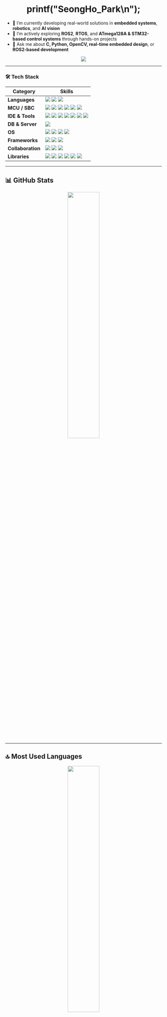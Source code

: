 <h1 align="center">printf("SeongHo_Park\n");</h1>

- 🔭 I’m currently developing real-world solutions in **embedded systems**, **robotics**, and **AI vision**  
- 🌱 I’m actively exploring **ROS2**, **RTOS**, and **ATmega128A & STM32-based control systems** through hands-on projects  
- 💬 Ask me about **C, Python, OpenCV, real-time embedded design**, or **ROS2-based development**

<p align="center">
  <img src="https://readme-typing-svg.herokuapp.com?color=7F96FF&center=true&vCenter=true&lines=HW%2FSW+Co-Design;C+%7C+Python+%7C+Verilog;STM32+%7C+ATmega128A;Arduino+%7C+Raspberry+Pi;Jetson+Nano+%7C+Basys3;ROS2+%7C+RTOS+%7C+OpenCV" />
</p>

---

### 🛠 Tech Stack

<table>
  <thead>
    <tr>
      <th>Category</th>
      <th>Skills</th>
    </tr>
  </thead>
  <tbody>
    <tr>
      <td><b>Languages</b></td>
      <td>
        <img src="https://img.shields.io/badge/C-00599C?style=for-the-badge&logo=c&logoColor=white"/>
        <img src="https://img.shields.io/badge/Python-3776AB?style=for-the-badge&logo=python&logoColor=white"/>
        <img src="https://img.shields.io/badge/Verilog-000000?style=for-the-badge&logo=verilog&logoColor=white"/>
      </td>
    </tr>
    <tr>
      <td><b>MCU / SBC</b></td>
      <td>
        <img src="https://img.shields.io/badge/STM32-03234B?style=for-the-badge&logo=stmicroelectronics&logoColor=white"/>
        <img src="https://img.shields.io/badge/ATmega128A-E34F26?style=for-the-badge"/>
        <img src="https://img.shields.io/badge/Arduino-00979D?style=for-the-badge&logo=arduino&logoColor=white"/>
        <img src="https://img.shields.io/badge/Raspberry Pi-A22846?style=for-the-badge&logo=raspberrypi&logoColor=white"/>
        <img src="https://img.shields.io/badge/Jetson Nano-3DDC84?style=for-the-badge&logo=nvidia&logoColor=white"/>
        <img src="https://img.shields.io/badge/Basys3-007ACC?style=for-the-badge&logo=xilinx&logoColor=white"/>
      </td>
    </tr>
    <tr>
      <td><b>IDE & Tools</b></td>
      <td>
        <img src="https://img.shields.io/badge/VS Code-007ACC?style=for-the-badge&logo=visualstudiocode&logoColor=white"/>
        <img src="https://img.shields.io/badge/Visual Studio-5C2D91?style=for-the-badge&logo=visualstudio&logoColor=white"/>
        <img src="https://img.shields.io/badge/Atmel Studio-0C2C56?style=for-the-badge"/>
        <img src="https://img.shields.io/badge/STM32CubeIDE-03234B?style=for-the-badge&logo=stmicroelectronics&logoColor=white"/>
        <img src="https://img.shields.io/badge/Jupyter Notebook-F37626?style=for-the-badge&logo=jupyter&logoColor=white"/>
        <img src="https://img.shields.io/badge/Google Colab-F9AB00?style=for-the-badge&logo=googlecolab&logoColor=white"/>
        <img src="https://img.shields.io/badge/Vivado-FFD700?style=for-the-badge&logo=xilinx&logoColor=white"/>
      </td>
    </tr>
    <tr>
      <td><b>DB & Server</b></td>
      <td>
        <img src="https://img.shields.io/badge/MySQL-4479A1?style=for-the-badge&logo=mysql&logoColor=white"/>
      </td>
    </tr>
    <tr>
      <td><b>OS</b></td>
      <td>
        <img src="https://img.shields.io/badge/Windows10-0078D6?style=for-the-badge&logo=windows&logoColor=white"/>
        <img src="https://img.shields.io/badge/Linux-FCC624?style=for-the-badge&logo=linux&logoColor=black"/>
        <img src="https://img.shields.io/badge/Ubuntu-E95420?style=for-the-badge&logo=ubuntu&logoColor=white"/>
        <img src="https://img.shields.io/badge/Raspbian-E43A3A?style=for-the-badge&logo=raspberrypi&logoColor=white"/>
      </td>
    </tr>
    <tr>
      <td><b>Frameworks</b></td>
      <td>
        <img src="https://img.shields.io/badge/ROS2-339933?style=for-the-badge&logo=ros&logoColor=white"/>
        <img src="https://img.shields.io/badge/Gazebo-0096D6?style=for-the-badge&logo=gazebo&logoColor=white"/>
        <img src="https://img.shields.io/badge/RViz-4C4C4C?style=for-the-badge&logo=robot&logoColor=white"/>
      </td>
    </tr>
    <tr>
      <td><b>Collaboration</b></td>
      <td>
        <img src="https://img.shields.io/badge/Git-F05032?style=for-the-badge&logo=git&logoColor=white"/>
        <img src="https://img.shields.io/badge/GitHub-181717?style=for-the-badge&logo=github&logoColor=white"/>
        <img src="https://img.shields.io/badge/Notion-000000?style=for-the-badge&logo=notion&logoColor=white"/>
      </td>
    </tr>
    <tr>
      <td><b>Libraries</b></td>
      <td>
        <img src="https://img.shields.io/badge/OpenCV-5C3EE8?style=for-the-badge&logo=opencv&logoColor=white"/>
        <img src="https://img.shields.io/badge/NumPy-013243?style=for-the-badge&logo=numpy&logoColor=white"/>
        <img src="https://img.shields.io/badge/PyTorch-EE4C2C?style=for-the-badge&logo=pytorch&logoColor=white"/>
        <img src="https://img.shields.io/badge/TensorFlow-FF6F00?style=for-the-badge&logo=tensorflow&logoColor=white"/>
        <img src="https://img.shields.io/badge/Mediapipe-4285F4?style=for-the-badge&logo=mediapipe&logoColor=white"/>
        <img src="https://img.shields.io/badge/Flask-000000?style=for-the-badge&logo=flask&logoColor=white"/>
      </td>
    </tr>
  </tbody>
</table>


---

## 📊 GitHub Stats

<p align="center">
  <img src="https://github-readme-stats.vercel.app/api?username=SE0NGH0&show_icons=true&theme=default" width="45%" />
</p>

---

## 🔝 Most Used Languages

<p align="center">
  <img src="https://github-readme-stats.vercel.app/api/top-langs/?username=SE0NGH0&layout=compact" width="45%">
</p>

---

## 🔍 Visitors

<p align="center">
  <img src="https://komarev.com/ghpvc/?username=SE0NGH0&label=Profile+Views" alt="visitor counter"/>
</p>

---

## 💬 About Me

> 저는 **실시간 임베디드 시스템**과 **AI 비전 기반의 자동화 솔루션** 개발에 집중하고 있으며,  
> **STM32**, **ROS2**, **ATmega128A**, **Raspberry Pi** 등을 활용한 프로젝트 경험이 풍부합니다.  
>  
> 최근 수행한 주요 프로젝트는 다음과 같습니다:
> - 🔹 IR 센서, 서보모터, LCD를 활용한 **스마트 주차장 시스템**  
> - 🔹 **ROS2 + Gazebo + RViz** 기반 다중 로봇 자율 협업 시뮬레이션
> - 🔹 **Manipulator + ArUco + YOLOv8** 기반 **물류 자동화 시뮬레이션** 
> - 🔹 협동로봇(DART & M0609)을 활용한 **컵 쌓기 Pick & Place 알고리즘**  
> - 🔹 **YOLOv5 + Flask + OpenCV** 기반 **흡연 감지 시스템**
> - 🔹 **ATmega128A 기반 초음파 센서 자율주행차** (거리 감지, 장애물 회피, 모터 제어)  
> - 🔹 **STM32 기반 엘리베이터 제어 시스템** (외부 인터럽트, 스텝모터, FND, 층 선택 처리)
> - 🔹 **STM32 + I2C LCD + RTC + 센서 통합 디바이스 드라이버 개발** (BMP180, DHT11, DS1302 연동)  
>  
> 저는 **MCU 제어**, **센서 데이터 처리**, **머신러닝 기반 인식**,  
> 그리고 **RTOS 기반 스케줄링** 등 **HW/SW 융합 시스템 설계**에 흥미를 가지고 있으며,  
>  
> **사람과 함께 공존하고 발전하는 기술**을 만들기 위해 항상 실용성과 확장성을 고려한 개발을 지향하고 있습니다. 🌱

---

## 📫 Contact

- 📧 Email: ericsungho@naver.com  
- 🌐 Blog: [hotari.tistory](https://hotari.tistory.com/)
- 📸 Instagram: (운동계정)[@_0hmai](https://www.instagram.com/_0hmai/)
- 📋 Notion Portfolio: [notion.so/seongho-portfolio](https://www.notion.so/printf-n-1ae27600c1fd80849a11f5429d4e6241?pvs=12)  

---
